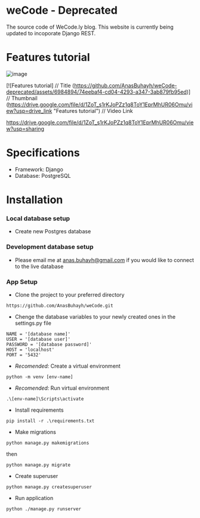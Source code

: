 # weCode - Deprecated
The source code of WeCode.ly blog. This website is currently being updated to incoporate Django REST.

# Features tutorial

![image](https://github.com/AnasBuhayh/weCode-deprecated/assets/6984894/74eebaf4-cd04-4293-a347-3ab879fb95ed)


[![Features tutorial]          // Title
(https://github.com/AnasBuhayh/weCode-deprecated/assets/6984894/74eebaf4-cd04-4293-a347-3ab879fb95ed)] // Thumbnail
(https://drive.google.com/file/d/1ZoT_s1rKJoPZz1q8ToY1EprMhUR06Omu/view?usp=drive_link "Features tutorial")    // Video Link

https://drive.google.com/file/d/1ZoT_s1rKJoPZz1q8ToY1EprMhUR06Omu/view?usp=sharing

# Specifications
- Framework: Django
- Database: PostgreSQL

# Installation

### Local database setup

- Create new Postgres database

### Development database setup

- Please email me at anas.buhayh@gmail.com if you would like to connect to the live database

### App Setup

- Clone the project to your preferred directory

`https://github.com/AnasBuhayh/weCode.git`

- Chenge the database variables to your newly created ones in the settings.py file

```
NAME = '[database name]'
USER = '[database user]'
PASSWORD = '[database password]'
HOST = 'localhost'
PORT = '5432'
```

- *Recomended:* Create a virtual environment

`python -m venv [env-name]`

- *Recomended:* Run virtual environment

`.\[env-name]\Scripts\activate`

- Install requirements

`pip install -r .\requirements.txt`

- Make migrations

`python manage.py makemigrations`

then

`python manage.py migrate`

- Create superuser

`python manage.py createsuperuser`

- Run application

`python ./manage.py runserver`
